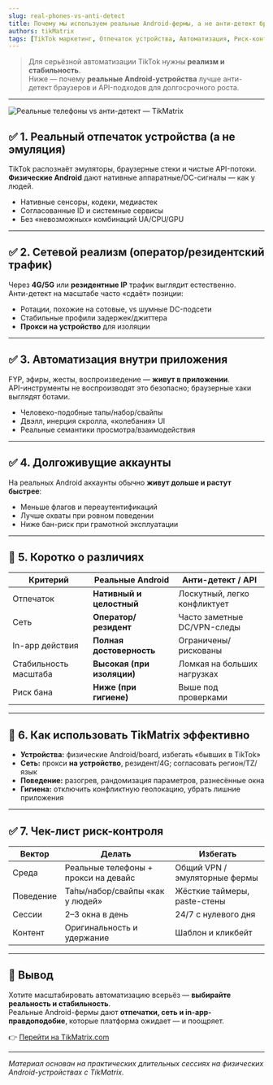 ```yaml
---
slug: real-phones-vs-anti-detect
title: Почему мы используем реальные Android-фермы, а не анти-детект браузеры или API-инструменты
authors: tikMatrix
tags: [TikTok маркетинг, Отпечаток устройства, Автоматизация, Риск-контроль, TikMatrix]
---
```


> Для серьёзной автоматизации TikTok нужны **реализм и стабильность**.  
> Ниже — почему **реальные Android-устройства** лучше анти-детект браузеров и API-подходов для долгосрочного роста.

<!-- truncate -->
---
![Реальные телефоны vs анти-детект — TikMatrix](/img/blog/real-phones-vs-anti-detect.webp)

## ✅ 1. Реальный отпечаток устройства (а не эмуляция)

TikTok распознаёт эмуляторы, браузерные стеки и чистые API-потоки.  
**Физические Android** дают нативные аппаратные/ОС-сигналы — как у людей.

- Нативные сенсоры, кодеки, медиастек  
- Согласованные ID и системные сервисы  
- Без «невозможных» комбинаций UA/CPU/GPU

---

## ✅ 2. Сетевой реализм (оператор/резидентский трафик)

Через **4G/5G** или **резидентные IP** трафик выглядит естественно.  
Анти-детект на масштабе часто «сдаёт» позиции:

- Ротации, похожие на сотовые, vs шумные DC-подсети  
- Стабильные профили задержек/джиттера  
- **Прокси на устройство** для изоляции

---

## ✅ 3. Автоматизация внутри приложения

FYP, эфиры, жесты, воспроизведение — **живут в приложении**.  
API-инструменты не воспроизводят это безопасно; браузерные хаки выглядят ботами.

- Человеко-подобные тапы/набор/свайпы  
- Двэлл, инерция скролла, «колебания» UI  
- Реальные семантики просмотра/взаимодействия

---

## ✅ 4. Долгоживущие аккаунты

На реальных Android аккаунты обычно **живут дольше и растут быстрее**:

- Меньше флагов и переаутентификаций  
- Лучше охваты при ровном поведении  
- Ниже бан-риск при грамотной эксплуатации

---

## 🧭 5. Коротко о различиях

| Критерий | Реальные Android | Анти-детект / API |
|---|---|---|
| Отпечаток | **Нативный и целостный** | Лоскутный, легко конфликтует |
| Сеть | **Оператор/резидент** | Часто заметные DC/VPN-следы |
| In-app действия | **Полная достоверность** | Ограничены/рискованы |
| Стабильность масштаба | **Высокая (при изоляции)** | Ломкая на больших нагрузках |
| Риск бана | **Ниже (при гигиене)** | Выше под проверками |

---

## 🧩 6. Как использовать TikMatrix эффективно

- **Устройства:** физические Android/board, избегать «бывших в TikTok»  
- **Сеть:** прокси **на устройство**, резидент/4G; согласовать регион/TZ/язык  
- **Поведение:** разогрев, рандомизация параметров, разнесённые окна  
- **Гигиена:** отключить конфликтную геолокацию, убрать лишние приложения

---

## ✅ 7. Чек-лист риск-контроля

| Вектор | Делать | Избегать |
|---|---|---|
| Среда | Реальные телефоны + прокси на девайс | Общий VPN / эмуляторные фермы |
| Поведение | Та́пы/набор/свайпы «как у людей» | Жёсткие таймеры, paste-стены |
| Сессии | 2–3 окна в день | 24/7 с нулевого дня |
| Контент | Оригинальность и удержание | Шаблон и кликбейт |

---

## 🏁 Вывод

Хотите масштабировать автоматизацию всерьёз — **выбирайте реальность и стабильность**.  
Реальные Android-фермы дают **отпечатки, сеть и in-app-правдоподобие**, которые платформа ожидает — и поощряет.

👉 [Перейти на TikMatrix.com](https://www.tikmatrix.com)

---

_Материал основан на практических длительных сессиях на физических Android-устройствах с TikMatrix._
